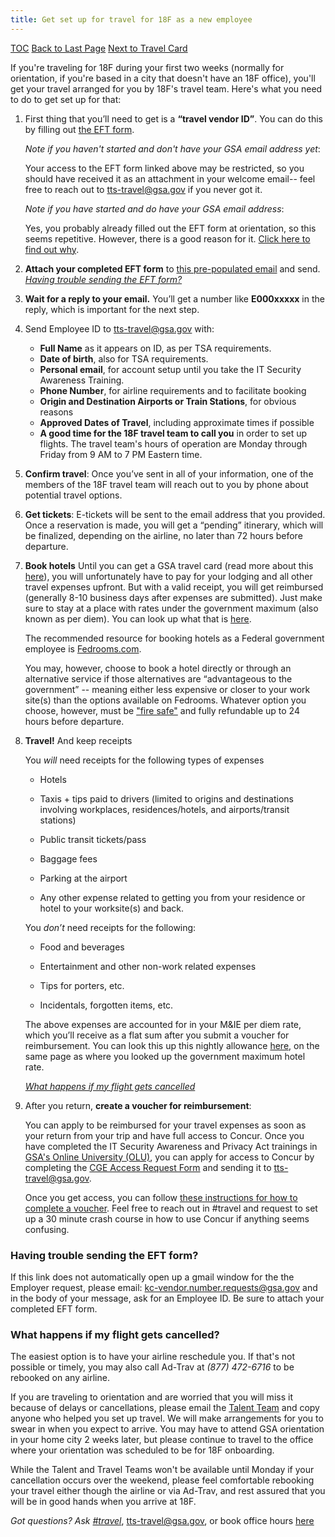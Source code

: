 ```yaml
---
title: Get set up for travel for 18F as a new employee
---
```


[TOC]({{site.baseurl}}/travel-guide-table-of-contents)
[Back to Last Page]({{site.baseurl}}/first-time-travel-get-in-concur-start)
[Next to Travel Card]({{site.baseurl}}/first-time-travel-travel-card)

If you're traveling for 18F during your first two weeks (normally for orientation, if you're based in a city that doesn't have an 18F office), you'll get your travel arranged for you by 18F's travel team. Here's what you need to do to get set up for that:

1. First thing that you’ll need to get is a **“travel vendor ID”**. You can do this by filling out [the EFT form](https://drive.google.com/a/gsa.gov/file/d/0B0Kck5dqF_Ebb0FFZ29RR0JmVVk/view?usp=sharing).

   _Note if you haven't started and don't have your GSA email address yet_:

   Your access to the EFT form linked above may be restricted, so you should have received it as an attachment in your welcome email-- feel free to reach out to [tts-travel@gsa.gov](mailto:tts-travel@gsa.gov) if you never got it.

   _Note if you have started and do have your GSA email address_:

   Yes, you probably already filled out the EFT form at orientation, so this seems repetitive. However, there is a good reason for it. [Click here to find out why](https://docs.google.com/document/d/1cHGnvUVGzYJkSuW0-2ZEy4g4vwgNLLkZcI1j5JVozDQ/edit#bookmark=id.f206jlg5swxh).

2.  **Attach your completed EFT form** to [this pre-populated email](https://mail.google.com/mail/?view=cm&ui=2&tf=0&fs=1&to=kc-vendor.number.requests%40gsa.gov&su=Request%20to%20Obtain%20Employee%20ID&body=To%20KC%20Vendor%2C%0A%0ACould%20I%20please%20have%20my%20employee%20ID%3F%0A%0AThank%20you%2C%0A) and send.
[_Having trouble sending the EFT form?_](#having-trouble-sending-the-eft-form)

3. **Wait for a reply to your email.**
   You’ll get a number like **E000xxxxx** in the reply, which is important for the next step.

4. Send Employee ID to [tts-travel@gsa.gov](mailto:tts-travel@gsa.gov) with:
    * **Full Name** as it appears on ID, as per TSA requirements.
    * **Date of birth**, also for TSA requirements.
    * **Personal email**, for account setup until you take the IT Security Awareness Training.
    * **Phone Number**, for airline requirements and to facilitate booking
    * **Origin and Destination Airports or Train Stations**, for obvious reasons
    * **Approved Dates of Travel**, including approximate times if possible
    * **A good time for the 18F travel team to call you** in order to set up flights. The travel team's hours of operation         are Monday through Friday from 9 AM to 7 PM Eastern time.

5. **Confirm travel**: Once you’ve sent in all of your information, one of the members of the 18F travel team will reach out to you by phone about potential travel options.

6. **Get tickets**: E-tickets will be sent to the email address that you provided. Once a reservation is made, you will get a “pending” itinerary, which will be finalized, depending on the airline, no later than 72 hours before departure.

7. **Book hotels** Until you can get a GSA travel card (read more about this [here](../first-time-travel-travel-card/)), you will unfortunately have to pay for your lodging and all other travel expenses upfront. But with a valid receipt, you will get reimbursed (generally 8-10 business days after expenses are submitted).  Just make sure to stay at a place with rates under the government maximum (also known as per diem). You can look up what that is [here](http://www.gsa.gov/portal/category/100120).

   The recommended resource for booking hotels as a Federal government employee is [Fedrooms.com](http://fedrooms.com).

   You may, however, choose to book a hotel directly or through an alternative service if those alternatives are “advantageous to the government” -- meaning either less expensive or closer to your work site(s) than the options available on Fedrooms. Whatever option you choose, however, must be ["fire safe"](http://www.gsa.gov/portal/content/102177) and fully refundable up to 24 hours before departure.

8. **Travel!** And keep receipts

   You _will_ need receipts for the following types of expenses

      * Hotels

      * Taxis + tips paid to drivers (limited to origins and destinations involving workplaces, residences/hotels, and airports/transit stations)

      * Public transit tickets/pass

      * Baggage fees

      * Parking at the airport

      * Any other expense related to getting you from your residence or hotel to your worksite(s) and back.

   You _don’t_ need receipts for the following:

      * Food and beverages

      * Entertainment and other non-work related expenses

      * Tips for porters, etc.

      * Incidentals, forgotten items, etc.

   The above expenses are accounted for in your M&IE per diem rate, which you’ll receive as a flat sum after you submit a voucher for reimbursement. You can look this up this nightly allowance [here](http://www.gsa.gov/portal/category/100120), on the same page as where you looked up the government maximum hotel rate.

   [_What happens if my flight gets cancelled_](#what-happens-if-my-flight-gets-cancelled)

9. After you return, **create a voucher for reimbursement**:

   You can apply to be reimbursed for your travel expenses as soon as your return from your trip and have full access to Concur. Once you have completed the IT Security Awareness and Privacy Act trainings in [GSA's Online University (OLU)](https://gsaolu.gsa.gov/), you can apply for access to Concur by completing the [CGE Access Request Form](https://drive.google.com/a/gsa.gov/file/d/0B0Kck5dqF_EbM3ZRaHRqRHFWSzA/view?usp=sharing) and sending it to [tts-travel@gsa.gov](mailto:tts-travel@gsa.gov).

   Once you get access, you can follow [these instructions for how to complete a voucher](../travel-guide-5-reimbursement/). Feel free to reach out in #travel and request to set up a 30 minute crash course in how to use Concur if anything seems confusing.


### Having trouble sending the EFT form?
If this link does not automatically open up a gmail window for the the Employer request, please email:  [kc-vendor.number.requests@gsa.gov](mailto:kc-vendor.number.requests@gsa.gov) and in the body of your message, ask for an Employee ID. Be sure to attach your completed EFT form.

### What happens if my flight gets cancelled?

The easiest option is to have your airline reschedule you. If that's not possible or timely, you may also call Ad-Trav at *(877) 472-6716* to be rebooked on any airline.

If you are traveling to orientation and are worried that you will miss it because of delays or cancellations, please email the [Talent Team](mailto:tts-talentteam@gsa.gov) and copy anyone who helped you set up travel.  We will make arrangements for you to swear in when you expect to arrive. You may have to attend GSA orientation in your home city 2 weeks later, but please continue to travel to the office where your orientation was scheduled to be for 18F onboarding.

While the Talent and Travel Teams won't be available until Monday if your cancellation occurs over the weekend, please feel comfortable rebooking your travel either though the airline or via Ad-Trav, and rest assured that you will be in good hands when you arrive at 18F.

*Got questions? Ask [#travel](https://gsa-tts.slack.com/messages/travel)*, [tts-travel@gsa.gov](mailto:tts-travel@gsa.gov), or book office hours [here](https://sites.google.com/a/gsa.gov/tts-office-hours/)

